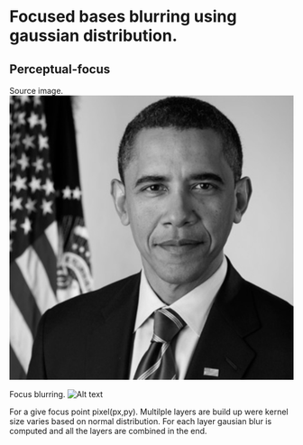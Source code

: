 Focused bases blurring using gaussian distribution.
============= 

## Perceptual-focus

Source image.
![Alt text](images/obama.png?raw=true "source image")

Focus blurring.
![Alt text](images/blur.gif?raw=true "blurring based on click points.")

For a give focus point pixel(px,py). Multilple layers are build up were kernel size varies based on normal distribution.
For each layer gausian blur is computed and all the layers are combined in the end.